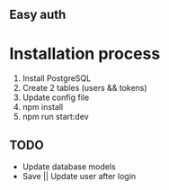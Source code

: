 ## Easy auth 

# Installation process
1. Install PostgreSQL 
2. Create 2 tables (users && tokens)
3. Update config file
4. npm install
5. npm run start:dev



## TODO
- Update database models
- Save || Update user after login